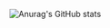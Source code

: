 ![Anurag's GitHub stats](https://github-readme-stats.vercel.app/api?username=Zooey-Han&show_icons=true&theme=calm)

